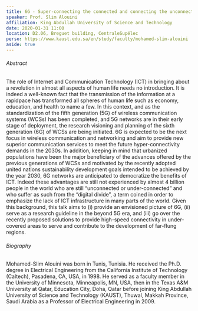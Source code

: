 ```yaml
---
title: 6G - Super-connecting the connected and connecting the unconnected
speaker: Prof. Slim Alouini
affiliation: King Abdullah University of Science and Technology
date: 2020-01-31 11:00
location: D2.06, Breguet building, CentraleSupélec
perso: https://www.kaust.edu.sa/en/study/faculty/mohamed-slim-alouini
aside: true
---
```


###### Abstract
The role of Internet and Communication Technology (ICT) in bringing about a
revolution in almost all aspects of human life needs no introduction. It is
indeed a well-known fact that the transmission of the information at a rapidpace
has transformed all spheres of human life such as economy, education, and health
to name a few. In this context, and as the standardization of the fifth
generation (5G) of wireless communication systems (WCSs) has been completed, and
5G networks are in their early stage of deployment, the research visioning and
planning of the sixth generation (6G) of WCSs are being initiated. 6G is
expected to be the next focus in wireless communication and networking and aim
to provide new superior communication services to meet the future
hyper-connectivity demands in the 2030s. In addition, keeping in mind that
urbanized populations have been the major beneficiary of the advances offered by
the previous generations of WCSs and motivated by the recently adopted united
nations sustainability development goals intended to be achieved by the year
2030, 6G networks are anticipated to democratize the benefits of ICT. Indeed
these advantages are still not experienced by almost 4 billion people in the
world who are still “unconnected or under-connected” and who suffer as such from
the “digital divide”, a term coined in order to emphasize the lack of ICT
infrastructure in many parts of the world. Given this background, this talk aims
to (i) provide an envisioned picture of 6G, (ii) serve as a research guideline
in the beyond 5G era, and (iii) go over the recently proposed solutions to
provide high-speed connectivity in under-covered areas to serve and contribute
to the development of far-flung regions.

###### Biography
Mohamed-Slim Alouini was born in Tunis, Tunisia. He received the Ph.D. degree in
Electrical Engineering from the California Institute of Technology (Caltech),
Pasadena, CA, USA, in 1998. He served as a faculty member in the University of
Minnesota, Minneapolis, MN, USA, then in the Texas A&M University at Qatar,
Education City, Doha, Qatar before joining King Abdullah University of Science
and Technology (KAUST), Thuwal, Makkah Province, Saudi Arabia as a Professor of
Electrical Engineering in 2009.
